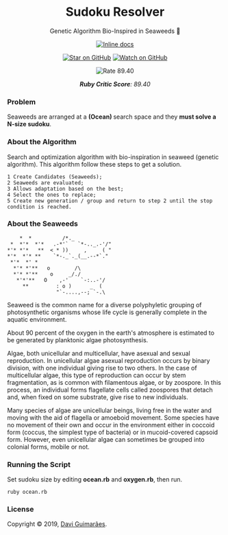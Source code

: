 <h1 align="center">
    Sudoku Resolver
</h1>

<div align="center">

Genetic Algorithm Bio-Inspired in Seaweeds 🌿

[![Inline docs][docs-badge]][docs]

[![Star on GitHub][github-star-badge]][github-star]
[![Watch on GitHub][github-watch-badge]][github-watch]
</div>

<div align="center">

![Rate 89.40](https://i.imgur.com/1Ej6tAl.gif)

***Ruby Critic Score**: 89.40*
</div>

### Problem

Seaweeds are arranged at a <strong> (Ocean) </strong> search space and they **must solve a N-size sudoku**.

###  About the Algorithm

Search and optimization algorithm with bio-inspiration in seaweed (genetic algorithm). This algorithm follow these steps to get a solution.

```
1 Create Candidates (Seaweeds);
2 Seaweeds are evaluated;
3 Allows adaptation based on the best;
4 Select the ones to replace;
5 Create new generation / group and return to step 2 until the stop condition is reached.
```

### About the Seaweeds

```
    *  *          /*._   
 *  *'*  *'*   .-*'`   `*-.._.-'/"
*'* *'*   **  < * ))     ,     ( "
*'*  *'* **    `*-._`._(__.--*`."
 *'*  *' *   
  *'* *'**   o        /\
  *'* *'**    o     _/./
   *'*'**   O    ,-'    `-:..-'/
     **         : o )      _  (
     	        "`-....,--; `-.\
```

Seaweed is the common name for a diverse polyphyletic grouping of photosynthetic organisms whose life cycle is generally complete in the aquatic environment.

About 90 percent of the oxygen in the earth's atmosphere is estimated to be generated by planktonic algae photosynthesis.

Algae, both unicellular and multicellular, have asexual and sexual reproduction. In unicellular algae asexual reproduction occurs by binary division, with one individual giving rise to two others. In the case of multicellular algae, this type of reproduction can occur by stem fragmentation, as is common with filamentous algae, or by zoospore. In this process, an individual forms flagellate cells called zoospores that detach and, when fixed on some substrate, give rise to new individuals.

Many species of algae are unicellular beings, living free in the water and moving with the aid of flagella or amoeboid movement. Some species have no movement of their own and occur in the environment either in coccoid form (coccus, the simplest type of bacteria) or in mucoid-covered capsoid form. However, even unicellular algae can sometimes be grouped into colonial forms, mobile or not.

### Running the Script

Set sudoku size by editing **ocean.rb** and **oxygen.rb**, then run.

```shell
ruby ocean.rb
```

### License

Copyright © 2019, [Davi Guimarães](https://github.com/davigl).

[docs]: http://inch-ci.org/github/Davigl/sudoku-ia
[docs-badge]: http://inch-ci.org/github/Davigl/sudoku-ia.svg?branch=master
[github-star-badge]: https://img.shields.io/github/stars/davigl/sudoku-ia.svg?style=social
[github-star]:https://github.com/davigl/sudoku-ia/stargazers
[github-watch-badge]: https://img.shields.io/github/watchers/davigl/sudoku-ia.svg?style=social
[github-watch]: https://github.com/davigl/sudoku-ia/watchers